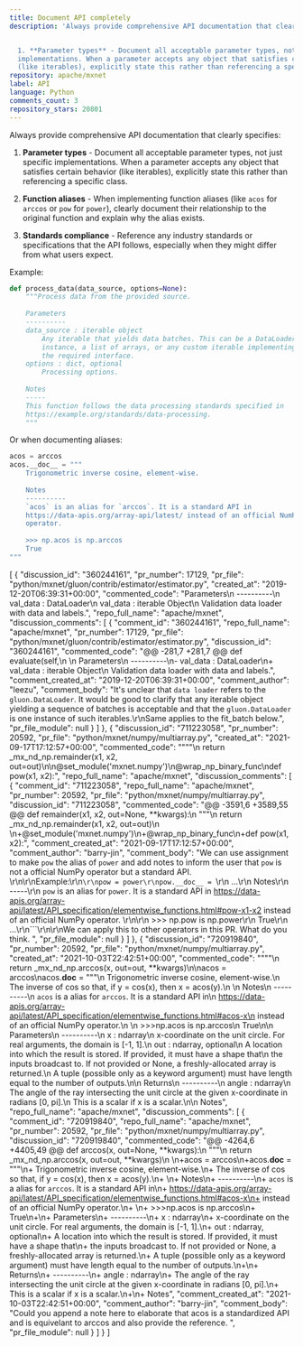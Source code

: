 ```yaml
---
title: Document API completely
description: 'Always provide comprehensive API documentation that clearly specifies:


  1. **Parameter types** - Document all acceptable parameter types, not just specific
  implementations. When a parameter accepts any object that satisfies certain behavior
  (like iterables), explicitly state this rather than referencing a specific class.'
repository: apache/mxnet
label: API
language: Python
comments_count: 3
repository_stars: 20801
---
```


Always provide comprehensive API documentation that clearly specifies:

1. **Parameter types** - Document all acceptable parameter types, not just specific implementations. When a parameter accepts any object that satisfies certain behavior (like iterables), explicitly state this rather than referencing a specific class.

2. **Function aliases** - When implementing function aliases (like `acos` for `arccos` or `pow` for `power`), clearly document their relationship to the original function and explain why the alias exists.

3. **Standards compliance** - Reference any industry standards or specifications that the API follows, especially when they might differ from what users expect.

Example:
```python
def process_data(data_source, options=None):
    """Process data from the provided source.
    
    Parameters
    ----------
    data_source : iterable object
        Any iterable that yields data batches. This can be a DataLoader 
        instance, a list of arrays, or any custom iterable implementing 
        the required interface.
    options : dict, optional
        Processing options.
        
    Notes
    -----
    This function follows the data processing standards specified in
    https://example.org/standards/data-processing.
    """
```

Or when documenting aliases:
```python
acos = arccos
acos.__doc__ = """
    Trigonometric inverse cosine, element-wise.
    
    Notes
    ----------
    `acos` is an alias for `arccos`. It is a standard API in
    https://data-apis.org/array-api/latest/ instead of an official NumPy 
    operator.
    
    >>> np.acos is np.arccos
    True
"""
```


[
  {
    "discussion_id": "360244161",
    "pr_number": 17129,
    "pr_file": "python/mxnet/gluon/contrib/estimator/estimator.py",
    "created_at": "2019-12-20T06:39:31+00:00",
    "commented_code": "Parameters\n        ----------\n        val_data : DataLoader\n        val_data : iterable Object\n            Validation data loader with data and labels.",
    "repo_full_name": "apache/mxnet",
    "discussion_comments": [
      {
        "comment_id": "360244161",
        "repo_full_name": "apache/mxnet",
        "pr_number": 17129,
        "pr_file": "python/mxnet/gluon/contrib/estimator/estimator.py",
        "discussion_id": "360244161",
        "commented_code": "@@ -281,7 +281,7 @@ def evaluate(self,\n \n         Parameters\n         ----------\n-        val_data : DataLoader\n+        val_data : iterable Object\n             Validation data loader with data and labels.",
        "comment_created_at": "2019-12-20T06:39:31+00:00",
        "comment_author": "leezu",
        "comment_body": "It's unclear that `data loader` refers to the `gluon.DataLoader`. It would be good to clarify that any iterable object yielding a sequence of batches is acceptable and that the `gluon.DataLoader` is one instance of such iterables.\r\nSame applies to the fit_batch below.",
        "pr_file_module": null
      }
    ]
  },
  {
    "discussion_id": "711223058",
    "pr_number": 20592,
    "pr_file": "python/mxnet/numpy/multiarray.py",
    "created_at": "2021-09-17T17:12:57+00:00",
    "commented_code": "\"\"\"\n    return _mx_nd_np.remainder(x1, x2, out=out)\n\n@set_module('mxnet.numpy')\n@wrap_np_binary_func\ndef pow(x1, x2):",
    "repo_full_name": "apache/mxnet",
    "discussion_comments": [
      {
        "comment_id": "711223058",
        "repo_full_name": "apache/mxnet",
        "pr_number": 20592,
        "pr_file": "python/mxnet/numpy/multiarray.py",
        "discussion_id": "711223058",
        "commented_code": "@@ -3591,6 +3589,55 @@ def remainder(x1, x2, out=None, **kwargs):\n     \"\"\"\n     return _mx_nd_np.remainder(x1, x2, out=out)\n \n+@set_module('mxnet.numpy')\n+@wrap_np_binary_func\n+def pow(x1, x2):",
        "comment_created_at": "2021-09-17T17:12:57+00:00",
        "comment_author": "barry-jin",
        "comment_body": "We can use assignment to make `pow` the alias of `power` and add notes to inform the user that `pow` is not a official NumPy operator but a standard API. \r\n\r\nExample:\r\n```\r\npow = power\r\npow.__doc__ = ```\r\n    ...\r\n    Notes\r\n    -----\r\n    `pow` is an alias for `power`. It is a standard API in https://data-apis.org/array-api/latest/API_specification/elementwise_functions.html#pow-x1-x2 instead of an official NumPy operator. \r\n\r\n    >>> np.pow is np.power\r\n    True\r\n    ...\r\n```\r\n\r\nWe can apply this to other operators in this PR. What do you think. ",
        "pr_file_module": null
      }
    ]
  },
  {
    "discussion_id": "720919840",
    "pr_number": 20592,
    "pr_file": "python/mxnet/numpy/multiarray.py",
    "created_at": "2021-10-03T22:42:51+00:00",
    "commented_code": "\"\"\"\n    return _mx_nd_np.arccos(x, out=out, **kwargs)\n\nacos = arccos\nacos.__doc__ = \"\"\"\n    Trigonometric inverse cosine, element-wise.\n    The inverse of cos so that, if y = cos(x), then x = acos(y).\n    \n    Notes\n    ----------\n    `acos` is a alias for `arccos`. It is a standard API in\n    https://data-apis.org/array-api/latest/API_specification/elementwise_functions.html#acos-x\n    instead of an official NumPy operator.\n    \n    >>>np.acos is np.arccos\n    True\n\n    Parameters\n    ----------\n    x : ndarray\n        x-coordinate on the unit circle. For real arguments, the domain is [-1, 1].\n    out : ndarray, optional\n        A location into which the result is stored. If provided, it must have a shape that\n        the inputs broadcast to. If not provided or None, a freshly-allocated array is returned.\n        A tuple (possible only as a keyword argument) must have length equal to the number of outputs.\n\n    Returns\n    ----------\n    angle : ndarray\n        The angle of the ray intersecting the unit circle at the given x-coordinate in radians [0, pi].\n        This is a scalar if x is a scalar.\n\n    Notes",
    "repo_full_name": "apache/mxnet",
    "discussion_comments": [
      {
        "comment_id": "720919840",
        "repo_full_name": "apache/mxnet",
        "pr_number": 20592,
        "pr_file": "python/mxnet/numpy/multiarray.py",
        "discussion_id": "720919840",
        "commented_code": "@@ -4264,6 +4405,49 @@ def arccos(x, out=None, **kwargs):\n     \"\"\"\n     return _mx_nd_np.arccos(x, out=out, **kwargs)\n \n+acos = arccos\n+acos.__doc__ = \"\"\"\n+    Trigonometric inverse cosine, element-wise.\n+    The inverse of cos so that, if y = cos(x), then x = acos(y).\n+    \n+    Notes\n+    ----------\n+    `acos` is a alias for `arccos`. It is a standard API in\n+    https://data-apis.org/array-api/latest/API_specification/elementwise_functions.html#acos-x\n+    instead of an official NumPy operator.\n+    \n+    >>>np.acos is np.arccos\n+    True\n+\n+    Parameters\n+    ----------\n+    x : ndarray\n+        x-coordinate on the unit circle. For real arguments, the domain is [-1, 1].\n+    out : ndarray, optional\n+        A location into which the result is stored. If provided, it must have a shape that\n+        the inputs broadcast to. If not provided or None, a freshly-allocated array is returned.\n+        A tuple (possible only as a keyword argument) must have length equal to the number of outputs.\n+\n+    Returns\n+    ----------\n+    angle : ndarray\n+        The angle of the ray intersecting the unit circle at the given x-coordinate in radians [0, pi].\n+        This is a scalar if x is a scalar.\n+\n+    Notes",
        "comment_created_at": "2021-10-03T22:42:51+00:00",
        "comment_author": "barry-jin",
        "comment_body": "Could you append a note here to elaborate that acos is a standardized API and is equivelant to arccos and also provide the reference. ",
        "pr_file_module": null
      }
    ]
  }
]
